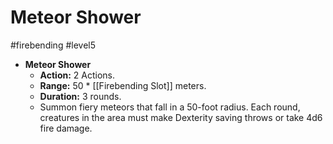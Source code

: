 # Meteor Shower
#firebending #level5

- **Meteor Shower**
  - **Action:** 2 Actions.
  - **Range:** 50 * [[Firebending Slot]] meters.
  - **Duration:** 3 rounds.
  - Summon fiery meteors that fall in a 50-foot radius. Each round, creatures in the area must make Dexterity saving throws or take 4d6 fire damage.

